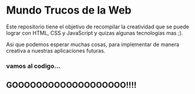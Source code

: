 # Mundo Trucos de la Web
Este repositorio tiene el objetivo de recompilar la creatividad que se puede lograr con HTML, CSS y JavaScript y quizas algunas tecnologías mas ;).

Asi que podemos esperar muchas cosas, para implementar de manera creativa a nuestras aplicaciones futuras.

### vamos al codigo...

## GOOOOOOOOOOOOOOOOOOO!!!!
